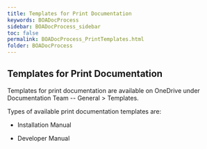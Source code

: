 ```yaml
---
title: Templates for Print Documentation
keywords: BOADocProcess
sidebar: BOADocProcess_sidebar
toc: false
permalink: BOADocProcess_PrintTemplates.html
folder: BOADocProcess
---
```

Templates for Print Documentation
---------------------------------

Templates for print documentation are available on OneDrive under
Documentation Team -- General \> Templates.

Types of available print documentation templates are:

-   Installation Manual

-   Developer Manual
